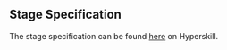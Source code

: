 ## Stage Specification

The stage specification can be found [here](https://hyperskill.org/projects/77/stages/427/implement) on Hyperskill.